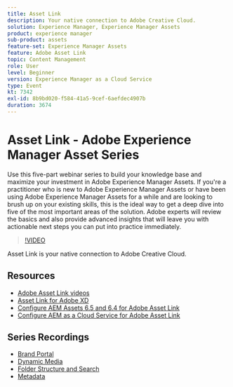 ```yaml
---
title: Asset Link
description: Your native connection to Adobe Creative Cloud.
solution: Experience Manager, Experience Manager Assets
product: experience manager
sub-product: assets
feature-set: Experience Manager Assets
feature: Adobe Asset Link
topic: Content Management
role: User
level: Beginner
version: Experience Manager as a Cloud Service
type: Event
kt: 7342
exl-id: 8b9bd020-f584-41a5-9cef-6aefdec4907b
duration: 3674
---
```

# Asset Link - Adobe Experience Manager Asset Series

Use this five-part webinar series to build your knowledge base and maximize your investment in Adobe Experience Manager Assets. If you're a practitioner who is new to Adobe Experience Manager Assets or have been using Adobe Experience Manager Assets for a while and are looking to brush up on your existing skills, this is the ideal way to get a deep dive into five of the most important areas of the solution. Adobe experts will review the basics and also provide advanced insights that will leave you with actionable next steps you can put into practice immediately.

>[!VIDEO](https://video.tv.adobe.com/v/332127/?quality=12&learn=on&hidetitle=true)

Asset Link is your native connection to Adobe Creative Cloud.

## Resources

* [Adobe Asset Link videos](https://experienceleague.adobe.com/docs/experience-manager-learn/assets/adobe-asset-link/launch-adobe-asset-link.html)
* [Asset Link for Adobe XD](https://helpx.adobe.com/enterprise/admin-guide.html/enterprise/using/adobe-asset-link-for-xd.ug.html)
* [Configure AEM Assets 6.5 and 6.4 for Adobe Asset Link](https://helpx.adobe.com/enterprise/using/configure-aem-assets-6-for-asset-link.html)
* [Configure AEM as a Cloud Service for Adobe Asset Link](https://helpx.adobe.com/enterprise/admin-guide.html/enterprise/using/configure-aem-assets-for-asset-link.ug.html)

## Series Recordings

* [Brand Portal](brand-portal.md)
* [Dynamic Media](dynamic-media.md)
* [Folder Structure and Search](folder-structure-search.md)
* [Metadata](metadata.md)
